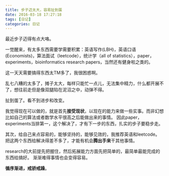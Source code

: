 ```yaml
---
title: 步子迈太大，容易扯到蛋
date: 2016-03-18 17:27:18
tags: [日记]
categories: 日记
---
```

最近步子迈得有点大咯。

一觉醒来，有太多东西需要学需要积累：英语写作(LBH)，英语口语(Economists)，算法面试（leetcode），统计学（all of statistics），paper，experiments，bioinformatics research papers，当然还有健身啦之类的。

这一天天需要搞得东西太TM多了，我很困惑啊。

乱七八糟的太多了，摊子太大，每样只能忙一点儿，无法集中精力，什么都开展不了，想往前走但是像双腿陷在泥沼之中，动弹不得。

扯到蛋了。看不到进步和改变。

我觉得现在可以做的，就是首先**接受现状**，以现在的能力来做一些实事。而非幻想比如自己的算法或者数学水平很高之后能做出来的事情。 因此paper，experiments当排第一，这个解决了，才有下一步的东西，扎实的步子要稳步走。

其次，给自己来点容易的，能够坚持的，能够见效的，我推荐英语和leetcode。 把这两个东西给解决得差不多了，才能有机会**腾出手来**干其他事情。

research的大前提先把握住，然后拓展能力方面先把简单的，最简单最能完成的东西给搞好。 渐渐难得事情也会变得容易。 

**循序渐进，戒骄戒躁**。
